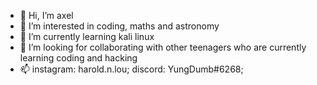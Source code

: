 - 👋 Hi, I’m axel
- 👀 I’m interested in coding, maths and astronomy
- 🌱 I’m currently learning kali linux
- 💞️ I’m looking for collaborating with other teenagers who are currently learning coding and hacking
- 📫 instagram: harold.n.lou; 
      discord: YungDumb#6268;
     

<!---
pewdsgotburied/pewdsgotburied is a ✨ special ✨ repository because its `README.md` (this file) appears on your GitHub profile.
You can click the Preview link to take a look at your changes.
--->
